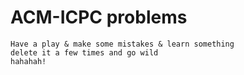 # ACM-ICPC problems
```
Have a play & make some mistakes & learn something
delete it a few times and go wild
hahahah!
```

